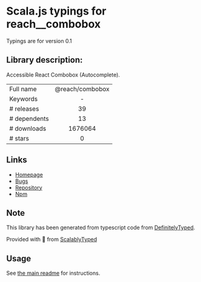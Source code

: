 
# Scala.js typings for reach__combobox

Typings are for version 0.1

## Library description:
Accessible React Combobox (Autocomplete).

|                    |                 |
| ------------------ | :-------------: |
| Full name          | @reach/combobox |
| Keywords           | - |
| # releases         | 39 |
| # dependents       | 13 |
| # downloads        | 1676064 |
| # stars            | 0 |

## Links
- [Homepage](https://github.com/reach/reach-ui#readme)
- [Bugs](https://github.com/reach/reach-ui/issues)
- [Repository](https://github.com/reach/reach-ui)
- [Npm](https://www.npmjs.com/package/%40reach%2Fcombobox)
    


## Note
This library has been generated from typescript code from [DefinitelyTyped](https://definitelytyped.org).

Provided with :purple_heart: from [ScalablyTyped](https://github.com/oyvindberg/ScalablyTyped)

## Usage
See [the main readme](../../readme.md) for instructions.


